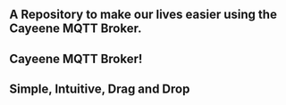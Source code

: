 ## A Repository to make our lives easier using the Cayeene MQTT Broker. 

   ## Cayeene MQTT Broker! 
   
   ## Simple, Intuitive, Drag and Drop
